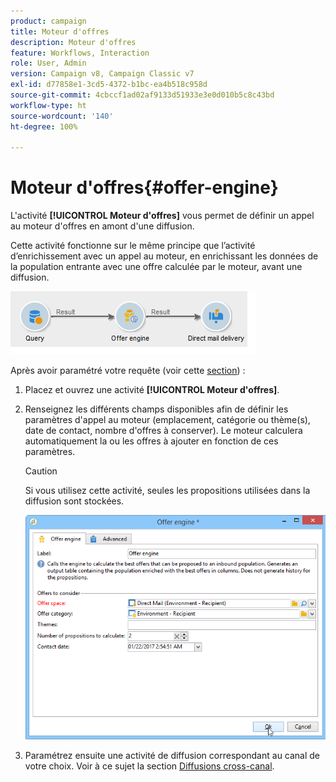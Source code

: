 ```yaml
---
product: campaign
title: Moteur d'offres
description: Moteur d'offres
feature: Workflows, Interaction
role: User, Admin
version: Campaign v8, Campaign Classic v7
exl-id: d77858e1-3cd5-4372-b1bc-ea4b518c958d
source-git-commit: 4cbccf1ad02af9133d51933e3e0d010b5c8c43bd
workflow-type: ht
source-wordcount: '140'
ht-degree: 100%

---
```


# Moteur d&#39;offres{#offer-engine}

L&#39;activité **[!UICONTROL Moteur d&#39;offres]** vous permet de définir un appel au moteur d&#39;offres en amont d&#39;une diffusion.

Cette activité fonctionne sur le même principe que l’activité d’enrichissement avec un appel au moteur, en enrichissant les données de la population entrante avec une offre calculée par le moteur, avant une diffusion.

![](assets/int_offerengine_activity2.png)

Après avoir paramétré votre requête (voir cette [section](query.md)) :

1. Placez et ouvrez une activité **[!UICONTROL Moteur d&#39;offres]**.
1. Renseignez les différents champs disponibles afin de définir les paramètres d&#39;appel au moteur (emplacement, catégorie ou thème(s), date de contact, nombre d&#39;offres à conserver). Le moteur calculera automatiquement la ou les offres à ajouter en fonction de ces paramètres.

   >[!CAUTION]
   >
   >Si vous utilisez cette activité, seules les propositions utilisées dans la diffusion sont stockées.

   ![](assets/int_offerengine_activity1.png)

1. Paramétrez ensuite une activité de diffusion correspondant au canal de votre choix. Voir à ce sujet la section [Diffusions cross-canal](cross-channel-deliveries.md).

